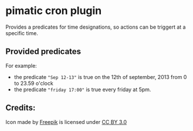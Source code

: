 pimatic cron plugin
===================

Provides a predicates for time designations, so actions can be triggert at a specific time.

Provided predicates
-------------------
For example:

 * the predicate `"Sep 12-13"` is true on the 12th of september, 2013 from 0 to 
   23.59 o'clock 
 * the predicate `"friday 17:00"` is true every friday at 5pm.

Credits:
--------

<div>Icon made by <a href="http://www.freepik.com" title="Freepik">Freepik</a> is licensed under <a href="http://creativecommons.org/licenses/by/3.0/" title="Creative Commons BY 3.0">CC BY 3.0</a></div>